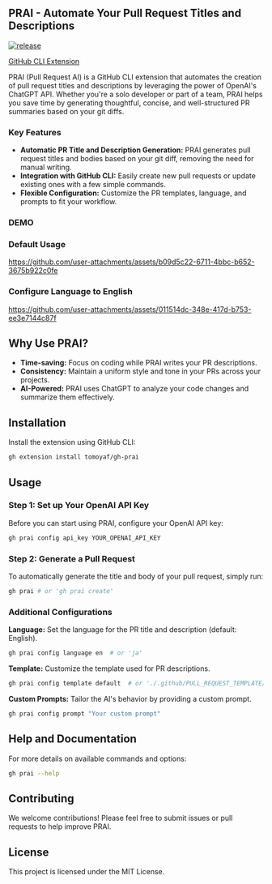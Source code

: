 ## PRAI - Automate Your Pull Request Titles and Descriptions

[![release](https://github.com/tomoyaf/gh-prai/actions/workflows/release.yml/badge.svg)](https://github.com/tomoyaf/gh-prai/actions/workflows/release.yml)

[GitHub CLI Extension](https://docs.github.com/ja/github-cli/github-cli/about-github-cli)

PRAI (Pull Request AI) is a GitHub CLI extension that automates the creation of pull request titles and descriptions by leveraging the power of OpenAI's ChatGPT API. Whether you're a solo developer or part of a team, PRAI helps you save time by generating thoughtful, concise, and well-structured PR summaries based on your git diffs.

### Key Features

- **Automatic PR Title and Description Generation:** PRAI generates pull request titles and bodies based on your git diff, removing the need for manual writing.
- **Integration with GitHub CLI:** Easily create new pull requests or update existing ones with a few simple commands.
- **Flexible Configuration:** Customize the PR templates, language, and prompts to fit your workflow.

### DEMO
### Default Usage

https://github.com/user-attachments/assets/b09d5c22-6711-4bbc-b652-3675b922c0fe


### Configure Language to English

https://github.com/user-attachments/assets/011514dc-348e-417d-b753-ee3e7144c87f

## Why Use PRAI?
- **Time-saving:** Focus on coding while PRAI writes your PR descriptions.
- **Consistency:** Maintain a uniform style and tone in your PRs across your projects.
- **AI-Powered:** PRAI uses ChatGPT to analyze your code changes and summarize them effectively.

## Installation
Install the extension using GitHub CLI:

```bash
gh extension install tomoyaf/gh-prai
```

## Usage
### Step 1: Set up Your OpenAI API Key
Before you can start using PRAI, configure your OpenAI API key:
```bash
gh prai config api_key YOUR_OPENAI_API_KEY
```

### Step 2: Generate a Pull Request
To automatically generate the title and body of your pull request, simply run:

```bash
gh prai # or 'gh prai create'
```

### Additional Configurations
**Language:** Set the language for the PR title and description (default: English).
```bash
gh prai config language en  # or 'ja'
```
**Template:** Customize the template used for PR descriptions.
```bash
gh prai config template default  # or './.github/PULL_REQUEST_TEMPLATE/mytemplate.md'
```
**Custom Prompts:** Tailor the AI's behavior by providing a custom prompt.
```bash
gh prai config prompt "Your custom prompt"
```

## Help and Documentation
For more details on available commands and options:
```bash
gh prai --help
```

## Contributing
We welcome contributions! Please feel free to submit issues or pull requests to help improve PRAI.

## License
This project is licensed under the MIT License.
